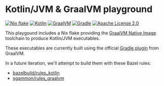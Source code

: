 # Kotlin/JVM & GraalVM playground

[![Nix flake](https://img.shields.io/badge/Built_with-macOS%2014.5-43329C.svg?style=flat&logo=nixos&logoColor=white&label=Flake%20used%20on&labelColor=5277C3&suffix=macOS%2014.5)](https://nixos.org/)
[![Kotlin](https://img.shields.io/badge/Kotlin-2.0.0-blue.svg?logo=kotlin&style=flat&labelColor=30373d)](https://kotlinlang.org)
[![GraalVM](https://img.shields.io/badge/GraalVM%20CE-21.0.1-blue.svg?style=flat&labelColor=30373d)](https://www.graalvm.org/jdk21/docs/)
[![Gradle](https://img.shields.io/badge/Gradle-8.8_RC_1-blue.svg?style=flat&labelColor=30373d)](https://gradle.org/release-candidate/)
[![Apache License 2.0](https://img.shields.io/badge/License-MIT-blue.svg?style=flat&labelColor=30373d)](https://github.com/franckrasolo/kotlin-graalvm-playground/blob/trunk/LICENSE)

This playgound includes a Nix flake providing the
[GraalVM Native Image](https://www.graalvm.org/jdk21/reference-manual/native-image/)
toolchain to produce Kotlin/JVM executables.

These executables are currently built using the official
[Gradle plugin](https://graalvm.github.io/native-build-tools/latest/gradle-plugin.html)
from GraalVM.

In a future iteration, we'll attempt to build them with these Bazel rules:
- [bazelbuild/rules_kotlin](https://github.com/bazelbuild/rules_kotlin)
- [sgammon/rules_graalvm](https://github.com/sgammon/rules_graalvm)
